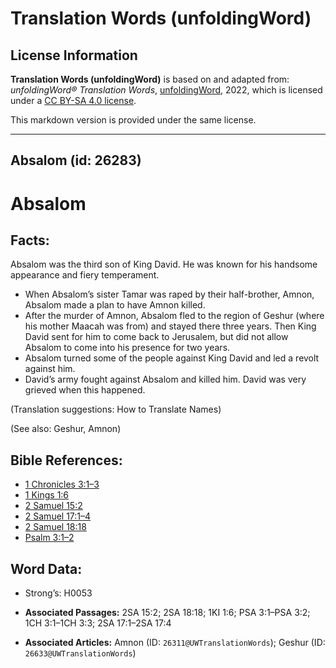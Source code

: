 # Translation Words (unfoldingWord)

## License Information

**Translation Words (unfoldingWord)** is based on and adapted from: _unfoldingWord® Translation Words_, [unfoldingWord](https://unfoldingword.org/utw), 2022, which is licensed under a [CC BY-SA 4.0 license](https://creativecommons.org/licenses/by-sa/4.0/legalcode.en).

This markdown version is provided under the same license.



--------------------------------

## Absalom (id: 26283)

Absalom
=======

Facts:
------

Absalom was the third son of King David. He was known for his handsome appearance and fiery temperament.

* When Absalom’s sister Tamar was raped by their half\-brother, Amnon, Absalom made a plan to have Amnon killed.
* After the murder of Amnon, Absalom fled to the region of Geshur (where his mother Maacah was from) and stayed there three years. Then King David sent for him to come back to Jerusalem, but did not allow Absalom to come into his presence for two years.
* Absalom turned some of the people against King David and led a revolt against him.
* David’s army fought against Absalom and killed him. David was very grieved when this happened.

(Translation suggestions: How to Translate Names)

(See also: Geshur, Amnon)

Bible References:
-----------------

* [1 Chronicles 3:1–3](https://ref.ly/1Chr3:1-1Chr3:3)
* [1 Kings 1:6](https://ref.ly/1Kgs1:6)
* [2 Samuel 15:2](https://ref.ly/2Sam15:2)
* [2 Samuel 17:1–4](https://ref.ly/2Sam17:1-2Sam17:4)
* [2 Samuel 18:18](https://ref.ly/2Sam18:18)
* [Psalm 3:1–2](https://ref.ly/Ps3:1-Ps3:2)

Word Data:
----------

* Strong’s: H0053

* **Associated Passages:** 2SA 15:2; 2SA 18:18; 1KI 1:6; PSA 3:1–PSA 3:2; 1CH 3:1–1CH 3:3; 2SA 17:1–2SA 17:4
* **Associated Articles:** Amnon (ID: `26311@UWTranslationWords`); Geshur (ID: `26633@UWTranslationWords`)

